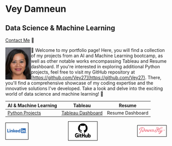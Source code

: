 # Vey Damneun
## Data Science & Machine Learning
[Contact Me](https://www.cognitoforms.com/CodeFarms1/CONTACTME) 💬
<div style="position: relative;">
  <img src="./assets/vey5.JPG" alt="Vey Damneun" width="80" height="100" align="left">
</div>

👋 Welcome to my portfolio page! Here, you will find a collection of my projects from an AI and Machine Learning bootcamp, as well as other notable works encompassing Tableau and Resume dashboard. If you're interested in exploring additional Python projects, feel free to visit my GitHub repository at [https://github.com/Vey27](https://github.com/Vey27). There, you'll find a comprehensive showcase of my coding expertise and the innovative solutions I've developed. Take a look and delve into the exciting world of data science and machine learning! 🚀

| AI & Machine Learning | Tableau | Resume |
|-----------------|------------------|---|
| [Python Projects](https://www.datascienceportfol.io/Vey) | [Tableau Dashboard](https://public.tableau.com/app/profile/vey.damneun5377) | Resume Dashboard |

<div style="display: flex; justify-content: space-between; align-items: center;">
  <a href="linkedin.com/in/vey-d-20b27a119" style="text-decoration: none; border: 1px solid black; padding: 5px;">
    <img src="./assets/Logo-Linkedin.png" alt="LinkedIn" width="60">
  </a>
  <a href="https://github.com/Vey27" style="text-decoration: none; border: 1px solid black; padding: 5px;">
    <img src="./assets/GitHub-Logo.png" alt="GitHub" width="80">
  </a>
  <a href="https://powertofly.com/talents/veyd" style="text-decoration: none; border: 1px solid black; padding: 5px;">
    <img src="./assets/powertofly.png" alt="Power to Fly" width="80">
  </a>
</div>
